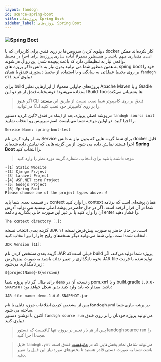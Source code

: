 ```yaml
---
layout: fandogh
id: source-spring-boot
title: پروژه‌های Spring Boot
sidebar_label: پروژه‌های Spring Boot 
---
```


### ![Spring Boot](/img/docs/spring-boot-banner.png "Spring Boot")

دیپلوی کردن سرویس‌ها بر روی فندق برای کاربرانی که با docker کار نکرده‌اند ممکن است مقداری مبهم باشد، و همینطور معمولا آماده سازی پروژه‌ها برای اجرا در محیط واقعی نیاز به تنظیماتی دارد که باعث پیچیده شدن این روال می‌شوند.  
به همین منظور شما می توانید بدون نیاز به دانش داکر پروژه های spring boot خود را بر روی محیط عملیاتی به سادگی و با استفاده از محیط دستوری فندق یا همان `fandogh cli` دیپلوی کنید.

برای build پروژه‌های جاوایی معمولا از ابزار‌هایی نظیر Apache Maven و یا Gradle استفاده می‌شود؛ خوشبختانه فندق از هر دو این Build Toolsها پشتیبانی می‌کند. 
  
> اگر هنوز CLI  فندق بر روی کامپیوتر شما نصب نیست از طریق این [مستند](https://docs.fandogh.cloud/docs/getting-started.html) می‌توانید CLI را بر روی کامپیوتر خود نصب کنید.  
  
  
در پوشه اصلی پروژه، بعد از اینکه در فندق لاگین کردید دستور `fandogh source init‍` را اجرا کنید.
 در اولین مرحله شما می‌بایست اسم سرویس رو انتخاب نمایید.  
  
```bash
Service Name: spring-boot-test  
```  
  
 
  
 بعد از وارد کردن نام Service  برای شما گزینه هایی که بدون نیاز به دانش docker قابل اجرا هستند نمایش داده می شود. از بین گزینه هایی که نمایش داده شده‌اند **Spring Boot** را انتخاب کنید.  
  
> توجه داشته باشید  برای انتخاب، شماره گزینه مورد نظر را وارد کنید.  
  
```  
-[1] Static Website
-[2] Django Project
-[3] Laravel Project
-[4] ASP.NET core Project
-[5] Nodejs Project
-[6] Spring Boot
Please choose one of the project types above: 6
```  

در قسمت بعدی شما باید context را وارد کنید. context همان پوشه‌ای است که  برنامه شما در آن قرار گرفته است. اگر در حال حاضر در پوشه اصلی نیستید می توانید آدرس آن را وارد کنید یا در غیر این صورت خالی بگذارید و دکمه enter را فشار دهید.  
  
```  
The context directory [.]:  
```  
  
گزینه بعدی انتخاب نسخه JDK است، در حال حاضر به صورت پیش‌فرض نسخه ۱۱ انتخاب شده است، ولی شما می‌توانید دیگر نسخه‌های رایج جاوا را نیز انتخاب کنید.
  
```  
JDK Version [11]:
```  
  
 گزینه بعدی مشخص کردن نام JAR فایلی است که build پروژه شما تولید می‌کند، اگر نحوه نامگذاری را تغییر نداده باشید به صورت پیش‌فرض JAR file تولید شده با فرمت زیر نامگذاری می‌شود:
 
```
${projectName}-${version}
```


برای مثال اگر نام پروژه شما `demo` و نسخه آن در pom.xml و یا build.gradle `1.0.0-SNAPSHOT` باشد. مقدار که باید وارد کنید بدین شکل خواهد بود:

```
JAR file name: demo-1.0.0-SNAPSHOT.jar
```
 
 
پس از مشخص کردن اطلاعات فوق، فایلی با نام fandogh.yml در پوشه جاری شما ساخته می شود.   
اکنون با نوشتن دستور `fandogh source run` می‌توانید پروژه خودتان را بر روی فندق دیپلوی کنید.  
  
> پس از هر بار تغییر در پروژه تنها کافیست که دستور fandogh source run را مجددا اجرا کنید.

> فایل `fandogh.yml` می‌تواند شامل تمام بخش‌هایی که در [مانیفست](https://docs.fandogh.cloud/docs/service-manifest.html) فندق است باشد، شما به صورت دستی قادر هستید تا بخش‌های مورد نیاز این فایل را تغییر دهید.
